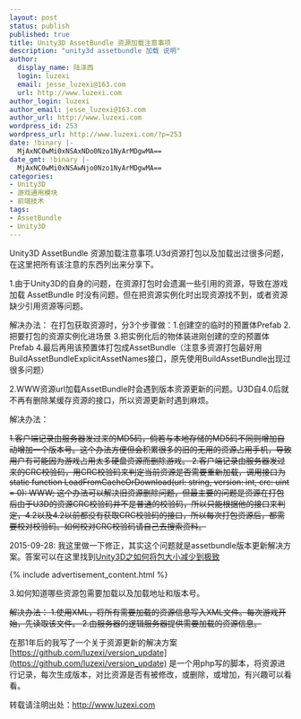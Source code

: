 ```yaml
---
layout: post
status: publish
published: true
title: Unity3D AssetBundle 资源加载注意事项
description: "unity3d assetbundle 加载 说明"
author:
  display_name: 陆泽西
  login: luzexi
  email: jesse_luzexi@163.com
  url: http://www.luzexi.com
author_login: luzexi
author_email: jesse_luzexi@163.com
author_url: http://www.luzexi.com
wordpress_id: 253
wordpress_url: http://www.luzexi.com/?p=253
date: !binary |-
  MjAxNC0wMi0xNSAxNDo0Nzo1NyArMDgwMA==
date_gmt: !binary |-
  MjAxNC0wMi0xNSAwNjo0Nzo1NyArMDgwMA==
categories:
- Unity3D
- 游戏通用模块
- 前端技术
tags:
- AssetBundle
- Unity3D
---
```

Unity3D AssetBundle 资源加载注意事项.U3d资源打包以及加载出过很多问题，在这里把所有该注意的东西列出来分享下。

1.由于Unity3D的自身的问题，在资源打包时会遗漏一些引用的资源，导致在游戏加载 AssetBundle 时没有问题，但在把资源实例化时出现资源找不到，或者资源缺少引用资源等问题。

解决办法： 在打包获取资源时，分3个步骤做：1.创建空的临时的预置体Prefab 2.把要打包的资源实例化进场景 3.把实例化后的物体装进刚创建的空的预置体Prefab 4.最后再用该预置体打包成AssetBundle（注意多资源打包最好用BuildAssetBundleExplicitAssetNames接口，原先使用BuildAssetBundle出现过很多问题）

2.WWW资源url加载AssetBundle时会遇到版本资源更新的问题。U3D自4.0后就不再有删除某缓存资源的接口，所以资源更新时遇到麻烦。

解决办法： 

<del>1.客户端记录由服务器发过来的MD5码，倘若与本地存储的MD5码不同则增加自动增加一个版本号。这个办法方便但会积累很多的旧的无用的资源占用手机，导致用户有可能因为游戏占用太多硬盘资源而删除游戏。 2.客户端记录由服务器发过来的CRC校验码，用CRC校验码来判定当前资源是否需要重新加载，调用接口为static function LoadFromCacheOrDownload(url: string, version: int, crc: uint = 0): WWW; 这个办法可以解决旧资源删除问题，但最主要的问题是资源在打包后由于U3D的资源CRC校验码并不是普通的校验码，所以只能根据他的接口来判定，4.2以及4.2以前都没有获取CRC校验码的接口，所以每次打包资源后，都需要校对校验码。如何校对CRC校验码请自己去搜索资料。</del>

2015-09-28: 我这里做一下修正，其实这个问题就是assetbundle版本更新解决方案。答案可以在这里找到[Unity3D之如何将包大小减少到极致](/unity3d/游戏架构/前端技术/2014/06/06/Unity3D之如何将包大小减少到极致.html) 

{% include advertisement_content.html %}

3.如何知道哪些资源包需要加载以及加载地址和版本号。

<del>解决办法： 1.使用XML，将所有需要加载的资源信息写入XML文件。每次游戏开始，先读取该文件。 2.由服务器的逻辑服务器提供需要加载的资源信息。</del>

在那1年后的我写了一个关于资源更新的解决方案[https://github.com/luzexi/version_update](https://github.com/luzexi/version_update) 是一个用php写的脚本，将资源进行记录，每次生成版本，对比资源是否有被修改，或删除，或增加，有兴趣可以看看。

转载请注明出处：http://www.luzexi.com
